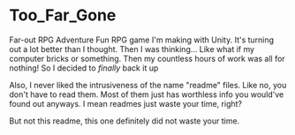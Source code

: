 # Too_Far_Gone
Far-out RPG Adventure
Fun RPG game I'm making with Unity. It's turning out a lot better than I thought.
Then I was thinking... Like what if my computer bricks or something. Then my countless hours of work was all for nothing! So I decided to *finally* back it up

Also, I never liked the intrusiveness of the name "readme" files. Like no, you don't have to read them. Most of them just has worthless info you would've found out anyways. I mean readmes just waste your time, right?

But not this readme, this one definitely did not waste your time.
